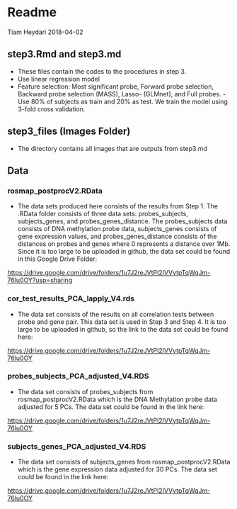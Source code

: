 Readme
================
Tiam Heydari
2018-04-02

step3.Rmd and step3.md
--------------

- These files contain the codes to the procedures in step 3.
- Use linear regression model
- Feature selection: Most significant probe, Forward probe selection, Backward probe selection (MASS), Lasso- (GLMnet), and Full probes.
-Use 80% of subjects as train and 20% as test. We train the model using 3-fold cross validation.

step3_files (Images Folder)
--------------

- The directory contains all images that are outputs from step3.md

Data
--------------

### rosmap_postprocV2.RData

- The data sets produced here consists of the results from Step 1. The .RData folder consists of three data sets: probes_subjects, subjects_genes, and probes_genes_distance. The probes_subjects data consists of DNA methylation probe data, subjects_genes consists of gene expression values, and probes_genes_distance consists of the distances on probes and genes where 0 represents a distance over 1Mb. Since it is too large to be uploaded in github, the data set could be found in this Google Drive Folder:

https://drive.google.com/drive/folders/1u7J2reJVtPl2IVVytpTqWqJm-76lu0OY?usp=sharing

### cor_test_results_PCA_lapply_V4.rds

- The data set consists of the results on all correlation tests between probe and gene pair. This data set is used in Step 3 and Step 4. It is too large to be uploaded in github, so the link to the data set could be found here:

https://drive.google.com/drive/folders/1u7J2reJVtPl2IVVytpTqWqJm-76lu0OY 

### probes_subjects_PCA_adjusted_V4.RDS

- The data set consists of probes_subjects from rosmap_postprocV2.RData which is the DNA Methylation probe data adjusted for 5 PCs. The data set could be found in the link here:

https://drive.google.com/drive/folders/1u7J2reJVtPl2IVVytpTqWqJm-76lu0OY 

### subjects_genes_PCA_adjusted_V4.RDS

- The data set consists of subjects_genes from rosmap_postprocV2.RData which is the gene expression data adjusted for 30 PCs. The data set could be found in the link here:

https://drive.google.com/drive/folders/1u7J2reJVtPl2IVVytpTqWqJm-76lu0OY 

